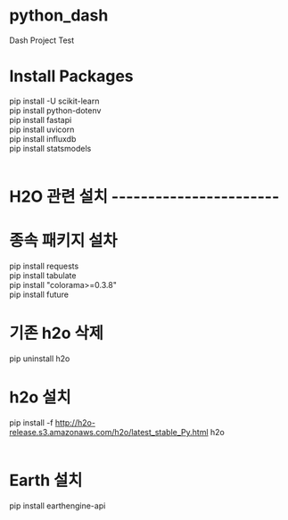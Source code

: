 # python_dash
Dash Project Test

# Install Packages
pip install -U scikit-learn <br>
pip install python-dotenv <br>
pip install fastapi <br>
pip install uvicorn <br>
pip install influxdb <br>
pip install statsmodels
<br><br>
# H2O 관련 설치 -----------------------<br>
# 종속 패키지 설차<br>
pip install requests<br>
pip install tabulate<br>
pip install "colorama>=0.3.8"<br>
pip install future<br>
# 기존 h2o 삭제<br>
pip uninstall h2o<br>
# h2o 설치<br>
pip install -f http://h2o-release.s3.amazonaws.com/h2o/latest_stable_Py.html h2o<br>
<br>

# Earth 설치<br>
pip install earthengine-api<br>

